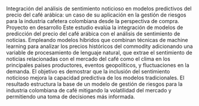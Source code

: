 Integración del análisis de sentimiento noticioso en modelos predictivos del precio del café arábica: un caso de su aplicación en la gestión de riesgos para la industria cafetera colombiana desde la perspectiva de compra.
Proyecto en desarrollo 
Este estudio evalúa la integración de modelos de predicción del precio del café arábica con el análisis de sentimiento de noticias. Empleando modelos híbridos que combinan técnicas de machine learning para analizar los precios históricos del commodity adicionando una variable de procesamiento de lenguaje natural, que extrae el sentimiento de noticias relacionadas con el mercado del café como el clima en los principales países productores, eventos geopolíticos, y fluctuaciones en la demanda. El objetivo es demostrar que la inclusión del sentimiento noticioso mejora la capacidad predictiva de los modelos tradicionales. El resultado estructura la base de un modelo de gestión de riesgos para la industria colombiana de café mitigando la volatilidad del mercado y permitiendo una toma de decisiones más informada.
